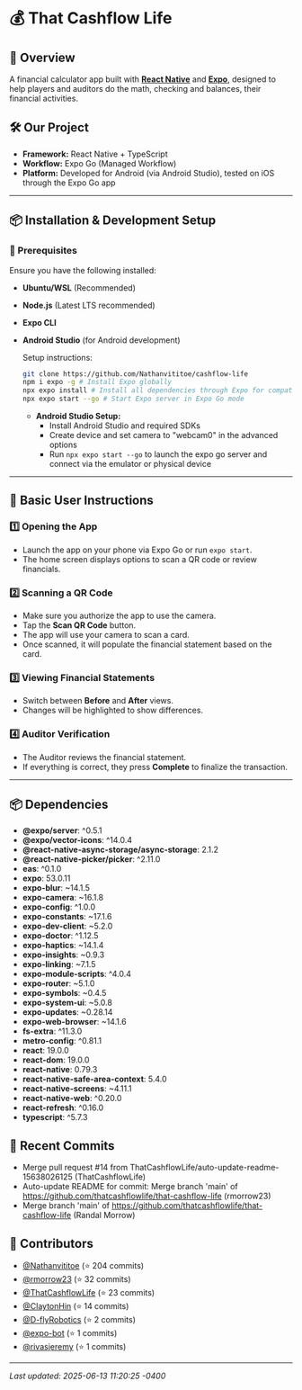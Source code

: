# 💰 That Cashflow Life

## 🚀 Overview
A financial calculator app built with [**React Native**](https://reactnative.dev/) and [**Expo**](https://expo.dev/), designed to help players and auditors do the math, checking and balances, their financial activities.

## 🛠 Our Project
- **Framework:** React Native + TypeScript  
- **Workflow:** Expo Go (Managed Workflow)  
- **Platform:** Developed for Android (via Android Studio), tested on iOS through the Expo Go app  

---

## 📦 Installation & Development Setup

### 🔧 Prerequisites
Ensure you have the following installed:
- **Ubuntu/WSL** (Recommended)
- **Node.js** (Latest LTS recommended)
- **Expo CLI**
- **Android Studio** (for Android development)

  Setup instructions:
  ```sh
  git clone https://github.com/Nathanvititoe/cashflow-life
  npm i expo -g # Install Expo globally
  npx expo install # Install all dependencies through Expo for compatibility
  npx expo start --go # Start Expo server in Expo Go mode
  ```

  - **Android Studio Setup:**
    - Install Android Studio and required SDKs
    - Create device and set camera to "webcam0" in the advanced options
    - Run `npx expo start --go` to launch the expo go server and connect via the emulator or physical device

---

## 📖 Basic User Instructions
### 1️⃣ Opening the App
* Launch the app on your phone via Expo Go or run `expo start`.
* The home screen displays options to scan a QR code or review financials.

### 2️⃣ Scanning a QR Code
* Make sure you authorize the app to use the camera.
* Tap the **Scan QR Code** button.
* The app will use your camera to scan a card.
* Once scanned, it will populate the financial statement based on the card.

### 3️⃣ Viewing Financial Statements
* Switch between **Before** and **After** views.
* Changes will be highlighted to show differences.

### 4️⃣ Auditor Verification
* The Auditor reviews the financial statement.
* If everything is correct, they press **Complete** to finalize the transaction.
---

## 📦 Dependencies
- **@expo/server**: ^0.5.1
- **@expo/vector-icons**: ^14.0.4
- **@react-native-async-storage/async-storage**: 2.1.2
- **@react-native-picker/picker**: ^2.11.0
- **eas**: ^0.1.0
- **expo**: 53.0.11
- **expo-blur**: ~14.1.5
- **expo-camera**: ~16.1.8
- **expo-config**: ^1.0.0
- **expo-constants**: ~17.1.6
- **expo-dev-client**: ~5.2.0
- **expo-doctor**: ^1.12.5
- **expo-haptics**: ~14.1.4
- **expo-insights**: ~0.9.3
- **expo-linking**: ~7.1.5
- **expo-module-scripts**: ^4.0.4
- **expo-router**: ~5.1.0
- **expo-symbols**: ~0.4.5
- **expo-system-ui**: ~5.0.8
- **expo-updates**: ~0.28.14
- **expo-web-browser**: ~14.1.6
- **fs-extra**: ^11.3.0
- **metro-config**: ^0.81.1
- **react**: 19.0.0
- **react-dom**: 19.0.0
- **react-native**: 0.79.3
- **react-native-safe-area-context**: 5.4.0
- **react-native-screens**: ~4.11.1
- **react-native-web**: ^0.20.0
- **react-refresh**: ^0.16.0
- **typescript**: ^5.7.3

## 🔄 Recent Commits
- Merge pull request #14 from ThatCashflowLife/auto-update-readme-15638026125 (ThatCashflowLife)
- Auto-update README for commit: Merge branch 'main' of https://github.com/thatcashflowlife/that-cashflow-life (rmorrow23)
- Merge branch 'main' of https://github.com/thatcashflowlife/that-cashflow-life (Randal Morrow)

## 👥 Contributors
- [@Nathanvititoe](https://github.com/Nathanvititoe) (⭐ 204 commits)
- [@rmorrow23](https://github.com/rmorrow23) (⭐ 32 commits)
- [@ThatCashflowLife](https://github.com/ThatCashflowLife) (⭐ 23 commits)
- [@ClaytonHin](https://github.com/ClaytonHin) (⭐ 14 commits)
- [@D-flyRobotics](https://github.com/D-flyRobotics) (⭐ 2 commits)
- [@expo-bot](https://github.com/expo-bot) (⭐ 1 commits)
- [@rivasjeremy](https://github.com/rivasjeremy) (⭐ 1 commits)


---

_Last updated: 2025-06-13 11:20:25 -0400_
